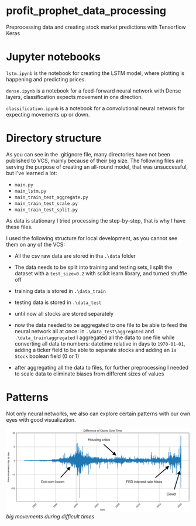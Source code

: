 # profit_prophet_data_processing
Preprocessing data and creating stock market predictions with Tensorflow Keras

# Jupyter notebooks

`lstm.ipynb` is the notebook for creating the LSTM model, where plotting is happening and predicting prices.

`dense.ipynb` is a notebook for a feed-forward neural network with Dense layers, classification expects movement in one direction.

`classification.ipynb` is a notebook for a convolutional neural network for expecting movements up or down.

# Directory structure

As you can see in the .gitignore file, many directories have not been published to VCS, mainly because of their big size.
The following files are serving the purpose of creating an all-round model, that was unsuccessful, but I've learned a lot:

- `main.py`
- `main_lstm.py`
- `main_train_test_aggregate.py`
- `main_train_test_scale.py`
- `main_train_test_split.py`

As data is stationary I tried processing the step-by-step, that is why I have these files.

I used the following structure for local development, as you cannot see them on any of the VCS:

- All the csv raw data are stored in tha `.\data` folder
- The data needs to be split into training and testing sets, I split the dataset with
a `test_size=0.2` with scikit learn library, and turned shuffle off

- training data is stored in `.\data_train`
- testing data is stored in `.\data_test`
- until now all stocks are stored separately
- now the data needed to be aggregated to one file to be able to feed the neural network all at once:
in `.\data_test\aggregated` and `.\data_train\aggregated` I aggregated all the data to one file while converting
all data to numbers: datetime relative in days to `1970-01-01`, adding a ticker field to be able to separate stocks
and adding an `Is Stock` boolean field (0 or 1)
- after aggregating all the data to files, for further preprocessing I needed to scale data to eliminate biases from different sizes of values

# Patterns

Not only neural networks, we also can explore certain patterns with our own eyes with good visualization.

![image](volatility.png)
*big movements during difficult times*
